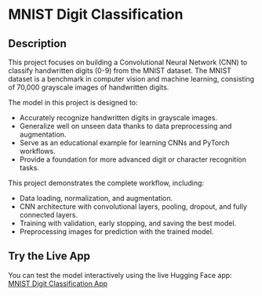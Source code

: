 # MNIST Digit Classification

## Description
This project focuses on building a Convolutional Neural Network (CNN) to classify handwritten digits (0-9) from the MNIST dataset. The MNIST dataset is a benchmark in computer vision and machine learning, consisting of 70,000 grayscale images of handwritten digits.  

The model in this project is designed to:  
- Accurately recognize handwritten digits in grayscale images.  
- Generalize well on unseen data thanks to data preprocessing and augmentation.  
- Serve as an educational example for learning CNNs and PyTorch workflows.  
- Provide a foundation for more advanced digit or character recognition tasks.

This project demonstrates the complete workflow, including:  
- Data loading, normalization, and augmentation.  
- CNN architecture with convolutional layers, pooling, dropout, and fully connected layers.  
- Training with validation, early stopping, and saving the best model.  
- Preprocessing images for prediction with the trained model.

## Try the Live App
You can test the model interactively using the live Hugging Face app:  
[MNIST Digit Classification App](https://huggingface.co/spaces/gfmglf/MNIST_Digit_Classification)
